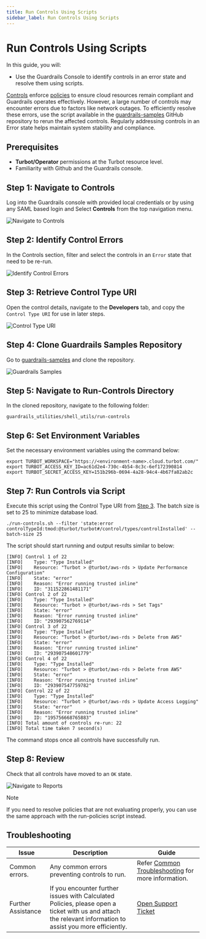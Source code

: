 ```yaml
---
title: Run Controls Using Scripts
sidebar_label: Run Controls Using Scripts
---
```


# Run Controls Using Scripts

In this guide, you will:
- Use the Guardrails Console to identify controls in an error state and resolve them using scripts.

[Controls](/guardrails/docs/reference/glossary#control) enforce [policies](/guardrails/docs/reference/glossary#policy) to ensure cloud resources remain compliant and Guardrails operates effectively. However, a large number of controls may encounter errors due to factors like network outages. To efficiently resolve these errors, use the script available in the [guardrails-samples](https://github.com/turbot/guardrails-samples/tree/main/guardrails_utilities/shell_utils/run-controls) GitHub repository to rerun the affected controls. Regularly addressing controls in an Error state helps maintain system stability and compliance.

## Prerequisites

- **Turbot/Operator** permissions at the Turbot resource level.
- Familiarity with Github and the Guardrails console.

## Step 1: Navigate to Controls

Log into the Guardrails console with provided local credentials or by using any SAML based login and Select **Controls** from the top navigation menu.

![Navigate to Controls](/images/docs/guardrails/guides/using-guardrails/troubleshooting/run-controls-using-scripts/guardrails-navigate-to-controls.png)

## Step 2: Identify Control Errors

In the Controls section, filter and select the controls in an `Error` state that need to be re-run.

![Identify Control Errors](/images/docs/guardrails/guides/using-guardrails/troubleshooting/run-controls-using-scripts/identify-controls-errors.png)

## Step 3: Retrieve Control Type URI

Open the control details, navigate to the **Developers** tab, and copy the `Control Type URI` for use in later steps.

![Control Type URI](/images/docs/guardrails/guides/using-guardrails/troubleshooting/run-controls-using-scripts/guardrails-retrieve-control-uri.png)

## Step 4: Clone Guardrails Samples Repository

Go to [guardrails-samples](https://github.com/turbot/guardrails-samples) and clone the repository.

![Guardrails Samples](/images/docs/guardrails/guides/using-guardrails/troubleshooting/run-controls-using-scripts/github-guardrails-samples-repo.png)

## Step 5: Navigate to Run-Controls Directory

In the cloned repository, navigate to the following folder:

`guardrails_utilities/shell_utils/run-controls`

## Step 6: Set Environment Variables

Set the necessary environment variables using the command below:

```
export TURBOT_WORKSPACE="https://<environment-name>.cloud.turbot.com/"
export TURBOT_ACCESS_KEY_ID=ac61d2e4-730c-4b54-8c3c-6ef172390814
export TURBOT_SECRET_ACCESS_KEY=151b296b-0694-4a28-94c4-4b67fa82ab2c
```

## Step 7: Run Controls via Script

Execute this script using the Control Type URI from [Step 3](#step-3-retrieve-control-type-uri). The batch size is set to 25 to minimize database load.

```
./run-controls.sh --filter 'state:error controlTypeId:tmod:@turbot/turbot#/control/types/controlInstalled' --batch-size 25
```
The script should start running and output results similar to below:

```
[INFO] Control 1 of 22
[INFO]    Type: "Type Installed"
[INFO]    Resource: "Turbot > @turbot/aws-rds > Update Performance Configuration"
[INFO]    State: "error"
[INFO]    Reason: "Error running trusted inline"
[INFO]    ID: "311522861481171"
[INFO] Control 2 of 22
[INFO]    Type: "Type Installed"
[INFO]    Resource: "Turbot > @turbot/aws-rds > Set Tags"
[INFO]    State: "error"
[INFO]    Reason: "Error running trusted inline"
[INFO]    ID: "293907562769114"
[INFO] Control 3 of 22
[INFO]    Type: "Type Installed"
[INFO]    Resource: "Turbot > @turbot/aws-rds > Delete from AWS"
[INFO]    State: "error"
[INFO]    Reason: "Error running trusted inline"
[INFO]    ID: "293907548601779"
[INFO] Control 4 of 22
[INFO]    Type: "Type Installed"
[INFO]    Resource: "Turbot > @turbot/aws-rds > Delete from AWS"
[INFO]    State: "error"
[INFO]    Reason: "Error running trusted inline"
[INFO]    ID: "293907547759782"
[INFO] Control 22 of 22
[INFO]    Type: "Type Installed"
[INFO]    Resource: "Turbot > @turbot/aws-rds > Update Access Logging"
[INFO]    State: "error"
[INFO]    Reason: "Error running trusted inline"
[INFO]    ID: "195756668765883"
[INFO] Total amount of controls re-run: 22
[INFO] Total time taken 7 second(s)
```

The command stops once all controls have successfully run.

## Step 8: Review

Check that all controls have moved to an `OK` state.

![Navigate to Reports](/images/docs/guardrails/guides/using-guardrails/troubleshooting/run-controls-using-scripts/guardrails-verify-control-status.png)

> [!NOTE]
> If you need to resolve policies that are not evaluating properly, you can use the same approach with the run-policies script instead.


## Troubleshooting

| Issue                                      | Description                                                                                                                                                                                                 | Guide                                |
|----------------------------------------------|-------------------------------------------------------------------------------------------------------------------------------------------------------------------------------------------------------------------|-----------------------------------------------------|
| Common errors.                     | Any common errors preventing controls to run.   |Refer [Common Troubleshooting](/guardrails/docs/guides/troubleshooting) for more information.
| Further Assistance                       | If you encounter further issues with Calculated Policies, please open a ticket with us and attach the relevant information to assist you more efficiently.                                                 | [Open Support Ticket](https://support.turbot.com)   |
